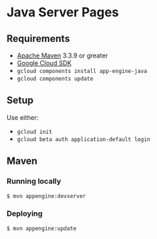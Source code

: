 # Java Server Pages  

## Requirements  
* [Apache Maven](http://maven.apache.org) 3.3.9 or greater  
* [Google Cloud SDK](https://cloud.google.com/sdk/)  
* `gcloud components install app-engine-java`  
* `gcloud components update`  
  
## Setup  
  
Use either:  
  
* `gcloud init`  
* `gcloud beta auth application-default login`  
  
## Maven  
  
### Running locally  
  
    $ mvn appengine:devserver  
  
### Deploying  
  
    $ mvn appengine:update  
